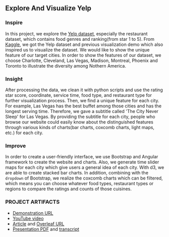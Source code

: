 ## Explore And Visualize Yelp 

### Inspire
In this project, we explore the [Yelp dataset](https://www.yelp.com/dataset), especially the restaurant dataset, which contains food genres and ranking(from star 1 to 5). From [Kaggle](https://www.kaggle.com/yelp-dataset/yelp-dataset), we got the Yelp dataset and previous visualization demo which also inspired us to visualize the dataset. We would like to show the unique feature of our target cities. In order to show the features of our dataset, we choose Charlotte, Cleveland, Las Vegas, Madison, Montreal, Phoenix and Toronto to illustrate the diversity among Nothern America. 
### Insight
After processing the data, we clean it with python scripts and use the rating star score, coordinate, service time, food type, and restaurant type for further visualization process. Then, we find a unique feature for each city. For example, Las Vegas has the best buffet among those cities and has the longest serving time. Therefore, we gave a subtitle called 'The City Never Sleep' for Las Vegas. By providing the subtitle for each city, people who browse our website could easily know about the distinguished features through various kinds of charts(bar charts, coxcomb charts, light maps, etc.) for each city.
### Improve
In order to create a user-friendly interface, we use Bootstrap and Angular framework to create the website and charts. Also, we generate time slider maps for each city which give users a general idea of each city. With d3, we are able to create stacked bar charts. In addition, combining with the `dropdown` of Bootstrap, we realize the coxcomb charts which can be filtered, which means you can choose whatever food types, restaurant types or regions to compare the ratings and counts of those cuisines.

### PROJECT ARTIFACTS
- [Demonstration URL](<http://www-scf.usc.edu/~jingo/Jings/>)
- [YouTube video](<https://youtu.be/VZ7zLMb-L4o>)
- [Article](<https://github.com/INF554Fall18/project-jing-s/blob/master/paper/Yelp_Jings_Paper.pdf>) and [Overleaf URL](<https://www.overleaf.com/read/wmbcncfwytqm>)
- [Presentation PDF](<https://github.com/INF554Fall18/project-jing-s/blob/master/final_pre/pre.pdf>) and [transcript](<https://github.com/INF554Fall18/project-jing-s/blob/master/PRESENTATION_TRANSCRIPT.md>)